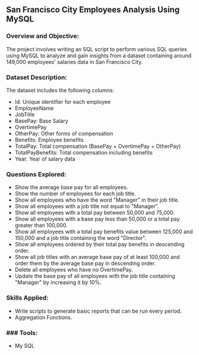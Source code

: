 ## San Francisco City Employees Analysis Using MySQL

### Overview and Objective:

The project involves writing an SQL script to perform various SQL queries using MySQL to analyze and gain insights from a dataset
containing around 149,000 employees' salaries data in San Francisco City.


### Dataset Description:

The dataset includes the following columns:

- Id: Unique identifier for each employee
- EmployeeName
- JobTitle
- BasePay: Base Salary
- OvertimePay
- OtherPay: Other forms of compensation
- Benefits: Employee benefits
- TotalPay: Total compensation (BasePay + OvertimePay + OtherPay)
- TotalPayBenefits: Total compensation including benefits
- Year: Year of salary data



### Questions Explored:

- Show the average base pay for all employees.
- Show the number of employees for each job title.
- Show all employees who have the word "Manager" in their job title.
- Show all employees with a job title not equal to "Manager".
- Show all employees with a total pay between 50,000 and 75,000.
- Show all employees with a base pay less than 50,000 or a total pay greater than 100,000.
- Show all employees with a total pay benefits value between 125,000 and 150,000 and a job title containing the word "Director".
- Show all employees ordered by their total pay benefits in descending order.
- Show all job titles with an average base pay of at least 100,000 and order them by the average base pay in descending order.
- Delete all employees who have no OvertimePay.
- Update the base pay of all employees with the job title containing "Manager" by increasing it by 10%.


### Skills Applied:
- Write scripts to generate basic reports that can be run every period.
- Aggregation Functions.


### ### Tools:
- My SQL

  


